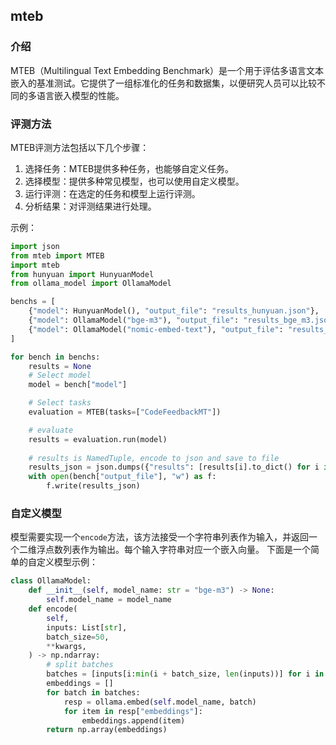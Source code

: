 ## mteb
### 介绍
MTEB（Multilingual Text Embedding Benchmark）是一个用于评估多语言文本嵌入的基准测试。它提供了一组标准化的任务和数据集，以便研究人员可以比较不同的多语言嵌入模型的性能。

### 评测方法
MTEB评测方法包括以下几个步骤：
1. 选择任务：MTEB提供多种任务，也能够自定义任务。
2. 选择模型：提供多种常见模型，也可以使用自定义模型。
3. 运行评测：在选定的任务和模型上运行评测。
4. 分析结果：对评测结果进行处理。

示例：
```python
import json
from mteb import MTEB
import mteb
from hunyuan import HunyuanModel
from ollama_model import OllamaModel

benchs = [
    {"model": HunyuanModel(), "output_file": "results_hunyuan.json"},
    {"model": OllamaModel("bge-m3"), "output_file": "results_bge_m3.json"},
    {"model": OllamaModel("nomic-embed-text"), "output_file": "results_nomic_embed_text.json"},
]

for bench in benchs:
    results = None
    # Select model
    model = bench["model"]

    # Select tasks
    evaluation = MTEB(tasks=["CodeFeedbackMT"])

    # evaluate
    results = evaluation.run(model)
    
    # results is NamedTuple, encode to json and save to file
    results_json = json.dumps({"results": [results[i].to_dict() for i in range(len(results))]}, indent=4)
    with open(bench["output_file"], "w") as f:
        f.write(results_json)
```

### 自定义模型
模型需要实现一个`encode`方法，该方法接受一个字符串列表作为输入，并返回一个二维浮点数列表作为输出。每个输入字符串对应一个嵌入向量。
下面是一个简单的自定义模型示例：
```python
class OllamaModel:
    def __init__(self, model_name: str = "bge-m3") -> None:
        self.model_name = model_name
    def encode(
        self,
        inputs: List[str],
        batch_size=50,
        **kwargs,
    ) -> np.ndarray:
        # split batches
        batches = [inputs[i:min(i + batch_size, len(inputs))] for i in range(0, len(inputs), batch_size)]
        embeddings = []
        for batch in batches:
            resp = ollama.embed(self.model_name, batch)
            for item in resp["embeddings"]:
                embeddings.append(item)
        return np.array(embeddings)
```
